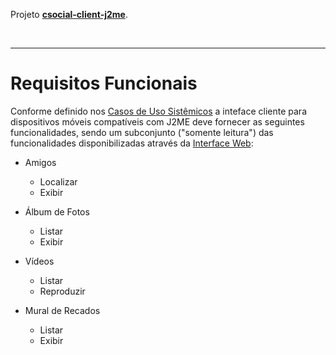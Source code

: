 Projeto **[csocial-client-j2me](http://code.google.com/p/compmack-social/source/browse/#svn/trunk/csocial-client-j2me)**.

<br />

---


# Requisitos Funcionais #

Conforme definido nos [Casos de Uso Sistêmicos](ModelagemCasoDeUsoSistemico.md) a inteface cliente para dispositivos móveis compatíveis com J2ME deve fornecer as seguintes funcionalidades, sendo um subconjunto ("somente leitura") das funcionalidades disponibilizadas através da [Interface Web](ComponenteServidorWAR.md):

  * Amigos
    * Localizar
    * Exibir

  * Álbum de Fotos
    * Listar
    * Exibir

  * Vídeos
    * Listar
    * Reproduzir

  * Mural de Recados
    * Listar
    * Exibir